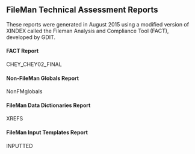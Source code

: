 ## FileMan Technical Assessment Reports

These reports were generated in August 2015 using a modified version of XINDEX called the Fileman Analysis and Compliance Tool (FACT), developed by GDIT.

#### FACT Report
CHEY_CHEY02_FINAL

#### Non-FileMan Globals Report
NonFMglobals

#### FileMan Data Dictionaries Report
XREFS

#### FileMan Input Templates Report
INPUTTED
